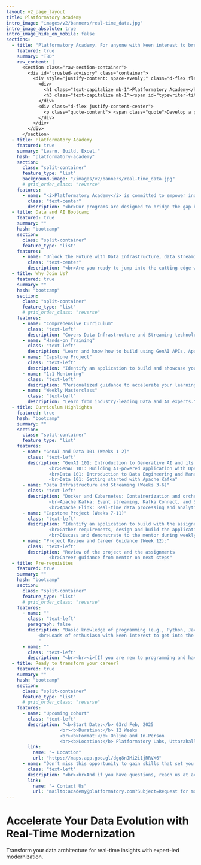 ```yaml
---
layout: v2_page_layout
title: Platformatory Academy
intro_image: "images/v2/banners/real-time_data.jpg"
intro_image_absolute: true
intro_image_hide_on_mobile: false
sections:
  - title: "Platformatory Academy. For anyone with keen interest to break into Data and AI."
    featured: true
    summary: "TBD"
    raw_content: |
      <section class="raw-section-container">
        <div id="trusted-advisory" class="container">
          <div style="justify-content: space-evenly;" class="d-flex flex-column h-100 ">
            <div>
              <h1 class="text-capitalize mb-1">Platformatory Academy</h1>
              <h3 class="text-capitalize mb-1"><span id="typewriter-title" >For anyone with keen interest to embrace the world of Data & AI.</span></h3>
            </div>
            <div class="d-flex justify-content-center">
              <p class="quote-content"> <span class="quote">Develop a passion for learning. If you do, you will never cease to grow.</span>  – Anthony J. D'Angelo</p>
            </div>
          </div>  
        </div>
      </section>
  - title: Platformatory Academy
    featured: true
    summary: "Learn. Build. Excel."
    hash: "platformatory-academy"
    section:
      class: "split-container"
      feature_type: "list"
      background-image: "/images/v2/banners/real-time_data.jpg"
      # grid_order_class: "reverse"
    features:
      - name: "<i>Platformatory Academy</i> is committed to empower individuals to upskill on Data and AI."
        class: "text-center"
        description: "<br>Our programs are designed to bridge the gap between theory and practice, offering hands-on experience from seasoned practitioners. Understanding real-world scenarios and challenges, participants gain the expertise they need to excel as platform and data engineers, ready to handle the dynamic challenges in an organization."
  - title: Data and AI Bootcamp
    featured: true
    summary: ""
    hash: "bootcamp"
    section:
      class: "split-container"
      feature_type: "list"
    features:
      - name: "Unlock the Future with Data Infrastructure, data streaming and GenAI"
        class: "text-center"
        description: "<br>Are you ready to jump into the cutting-edge world of Data Streaming and Generative AI?<br><br>Join our 3-month immersive bootcamp to master the technologies, tools and techniques in building tomorrow’s digital landscape."
  - title: Why Join Us?
    featured: true
    summary: ""
    hash: "bootcamp"
    section:
      class: "split-container"
      feature_type: "list"
      # grid_order_class: "reverse"
    features:
      - name: "Comprehensive Curriculum"
        class: "text-left"
        description: "Covers Data Infrastructure and Streaming technologies and Generative AI"
      - name: "Hands-on Training"
        class: "text-left"
        description: "Learn and know how to build using GenAI APIs, Apache Kafka and Apache Flink"
      - name: "Capstone Project"
        class: "text-left"
        description: "Identify an application to build and showcase your learning and expertise"
      - name: "1:1 Mentoring"
        class: "text-left"
        description: "Personalized guidance to accelerate your learning and career journey."
      - name: "Weekly Masterclass"
        class: "text-left"
        description: "Learn from industry-leading Data and AI experts."
  - title: Curriculum Highlights
    featured: true
    hash: "bootcamp"
    summary: ""
    section:
      class: "split-container"
      feature_type: "list"
    features:
      - name: "GenAI and Data 101 (Weeks 1-2)"
        class: "text-left"
        description: "GenAI 101: Introduction to Generative AI and its applications
                <br>GenAI 101: Building AI-powered application with OpenAI or Gemini APIs
                <br>Data 101: Introduction to Data Engineering and Management
                <br>Data 101: Getting started with Apache Kafka"
      - name: "Data Infrastructure and Streaming (Weeks 3-6)"
        class: "text-left"
        description: "Docker and Kubernetes: Containerization and orchestration for scalable applications.
                <br>Apache Kafka: Event streaming, Kafka Connect, and Streams API.
                <br>Apache Flink: Real-time data processing and analytics."
      - name: "Capstone Project (Weeks 7-11)"
        class: "text-left"
        description: "Identify an application to build with the assigned mentor
                <br>Gather requirements, design and build the application.
                <br>Discuss and demonstrate to the mentor during weekly calls"
      - name: "Project Review and Career Guidance (Week 12):"
        class: "text-left"
        description: "Review of the project and the assignments
                <br>Career guidance from mentor on next steps"
  - title: Pre-requisites
    featured: true
    summary: ""
    hash: "bootcamp"
    section:
      class: "split-container"
      feature_type: "list"
      # grid_order_class: "reverse"
    features:
      - name: ""
        class: "text-left"
        paragraph: false
        description: "Basic knowledge of programming (e.g., Python, Java, or similar languages)
            <br>Loads of enthusiasm with keen interest to get into the field of computer science specifically in data infrastructure and streaming technologies!
            "
      - name: ""
        class: "text-left"
        description: "<br><br><i>[If you are new to programming and have keen interest in joining, let us know when you reach us and we will guide you and support you to fulfill the prerequisites of this program]</i>"
  - title: Ready to transform your career?
    featured: true
    summary: ""
    hash: "bootcamp"
    section:
      class: "split-container"
      feature_type: "list"
      # grid_order_class: "reverse"
    features:
      - name: "Upcoming cohort"
        class: "text-left"
        description: "<b>Start Date:</b> 03rd Feb, 2025
                    <br><b>Duration:</b> 12 Weeks
                    <br><b>Format:</b> Online and In-Person
                    <br><b>Location:</b> Platformatory Labs, Uttarahalli, Bangalore"
        link:
          name: "→ Location"
          url: "https://maps.app.goo.gl/dgq8nJMi2i1jRRVX6"         
      - name: "Don’t miss this opportunity to gain skills that set you apart. Seats are limited—secure yours today!"
        class: "text-left"
        description: "<br><br>And if you have questions, reach us at academy@platformatory.com. Lets envision and build the future together!"
        link:
          name: "→ Contact Us"
          url: "mailto:academy@platformatory.com?Subject=Request for more info on Data and AI Bootcamp" 
---
```


# Accelerate Your Data Evolution with Real-Time Modernization

Transform your data architecture for real-time insights with expert-led modernization.